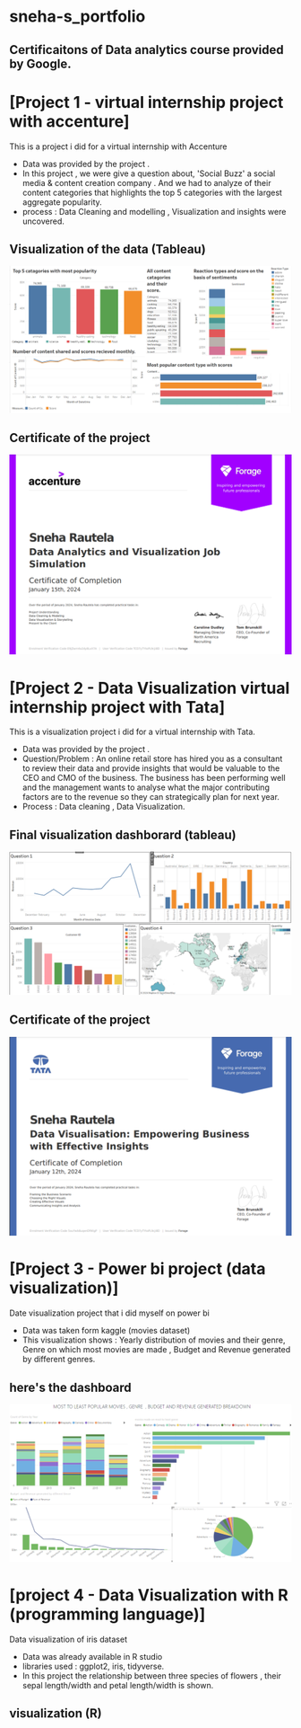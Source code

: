 # sneha-s_portfolio

## Certificaitons of Data analytics course provided by Google.
<object data="google_data_analytics" width="1000" height="1000" type='application/pdf'></object>

# [Project 1 - virtual internship project with accenture] 

This is a project i did for a virtual internship with Accenture 

* Data was provided by the project .
* In this project , we were give a question about, 'Social Buzz' a social media & content creation company . And we had to analyze of their content categories that highlights the top 5 categories with the largest 
  aggregate popularity. 
* process : Data Cleaning and modelling , Visualization and insights were uncovered.


## Visualization of the data (Tableau)
![](picture(26).png)

## Certificate of the project
![](picture(25).png)



# [Project 2 - Data Visualization virtual internship project with Tata] 

This is a visualization project i did for a virtual internship with Tata.

* Data was provided by the project .
* Question/Problem : An online retail store has hired you as a consultant to review their data and provide insights that would be valuable to the CEO and CMO of the business. The business has been performing well 
  and the management wants to analyse what the major contributing factors are to the revenue so they can strategically plan for next year.
* Process : Data cleaning , Data Visualization.


## Final visualization dashborard (tableau)
![](picture(27).png)

## Certificate of the project
![](Picture(28).png)



# [Project 3 - Power bi project (data visualization)] 

Date visualization project that i did myself on power bi

* Data was taken form kaggle (movies dataset)
* This visualization shows : Yearly distribution of movies and their genre, Genre on which most movies are made , Budget and Revenue generated by different genres.

## here's the dashboard
![](picture(30).png)



# [project 4 - Data Visualization with R (programming language)] 

Data visualization of iris dataset

* Data was already available in R studio
* libraries used : ggplot2, iris, tidyverse.
* In this project the relationship between three species of flowers , their sepal length/width and petal length/width is shown.

## visualization (R)
<object data="iris_flower_R.pdf" width="1000" height="1000" type='application/pdf'></object>
